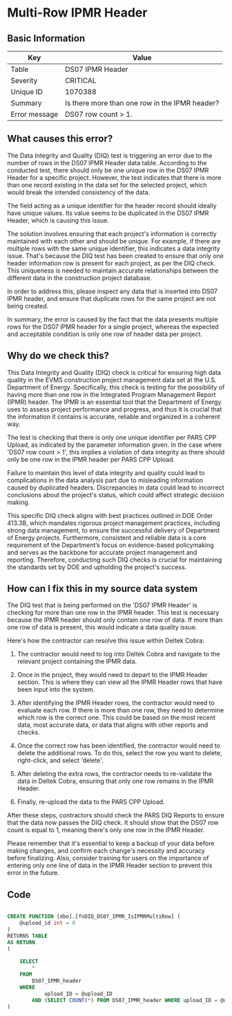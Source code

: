 # Multi-Row IPMR Header

## Basic Information
| Key         | Value          |
|-------------|----------------|
| Table       | DS07 IPMR Header |
| Severity    | CRITICAL |
| Unique ID   | 1070388   |
| Summary     | Is there more than one row in the IPMR header? |
| Error message | DS07 row count > 1. |

## What causes this error?

The Data Integrity and Quality (DIQ) test is triggering an error due to the number of rows in the DS07 IPMR Header data table. According to the conducted test, there should only be one unique row in the DS07 IPMR Header for a specific project. However, the test indicates that there is more than one record existing in the data set for the selected project, which would break the intended consistency of the data.

The field acting as a unique identifier for the header record should ideally have unique values. Its value seems to be duplicated in the DS07 IPMR Header, which is causing this issue. 

The solution involves ensuring that each project's information is correctly maintained with each other and should be unique. For example, if there are multiple rows with the same unique identifier, this indicates a data integrity issue. That's because the DIQ test has been created to ensure that only one header information row is present for each project, as per the DIQ check. This uniqueness is needed to maintain accurate relationships between the different data in the construction project database.

In order to address this, please inspect any data that is inserted into DS07 IPMR header, and ensure that duplicate rows for the same project are not being created.

In summary, the error is caused by the fact that the data presents multiple rows for the DS07 IPMR header for a single project, whereas the expected and acceptable condition is only one row of header data per project.
## Why do we check this?

This Data Integrity and Quality (DIQ) check is critical for ensuring high data quality in the EVMS construction project management data set at the U.S. Department of Energy. Specifically, this check is testing for the possibility of having more than one row in the Integrated Program Management Report (IPMR) header. The IPMR is an essential tool that the Department of Energy uses to assess project performance and progress, and thus it is crucial that the information it contains is accurate, reliable and organized in a coherent way.

The test is checking that there is only one unique identifier per PARS CPP Upload, as indicated by the parameter information given. In the case where 'DS07 row count > 1', this implies a violation of data integrity as there should only be one row in the IPMR header per PARS CPP Upload.

Failure to maintain this level of data integrity and quality could lead to complications in the data analysis part due to misleading information caused by duplicated headers. Discrepancies in data could lead to incorrect conclusions about the project's status, which could affect strategic decision making. 

This specific DIQ check aligns with best practices outlined in DOE Order 413.3B, which mandates rigorous project management practices, including strong data management, to ensure the successful delivery of Department of Energy projects. Furthermore, consistent and reliable data is a core requirement of the Department’s focus on evidence-based policymaking and serves as the backbone for accurate project management and reporting. Therefore, conducting such DIQ checks is crucial for maintaining the standards set by DOE and upholding the project's success.
## How can I fix this in my source data system

The DIQ test that is being performed on the 'DS07 IPMR Header' is checking for more than one row in the IPMR header. This test is necessary because the IPMR header should only contain one row of data. If more than one row of data is present, this would indicate a data quality issue.

Here's how the contractor can resolve this issue within Deltek Cobra:

1. The contractor would need to log into Deltek Cobra and navigate to the relevant project containing the IPMR data.

2. Once in the project, they would need to depart to the IPMR Header section. This is where they can view all the IPMR Header rows that have been input into the system.

3. After identifying the IPMR Header rows, the contractor would need to evaluate each row. If there is more than one row, they need to determine which row is the correct one. This could be based on the most recent data, most accurate data, or data that aligns with other reports and checks.

4. Once the correct row has been identified, the contractor would need to delete the additional rows. To do this, select the row you want to delete, right-click, and select 'delete'. 

5. After deleting the extra rows, the contractor needs to re-validate the data in Deltek Cobra, ensuring that only one row remains in the IPMR Header.

6. Finally, re-upload the data to the PARS CPP Upload. 

After these steps, contractors should check the PARS DIQ Reports to ensure that the data now passes the DIQ check. It should show that the DS07 row count is equal to 1, meaning there's only one row in the IPMR Header.

Please remember that it's essential to keep a backup of your data before making changes, and confirm each change's necessity and accuracy before finalizing. Also, consider training for users on the importance of entering only one line of data in the IPMR Header section to prevent this error in the future.
## Code

```sql

CREATE FUNCTION [dbo].[fnDIQ_DS07_IPMR_IsIPMRMultiRow] (
	@upload_id int = 0
)
RETURNS TABLE
AS RETURN
(
	
	SELECT 
		*
	FROM
		DS07_IPMR_header
	WHERE
			upload_ID = @upload_ID
		AND (SELECT COUNT(*) FROM DS07_IPMR_header WHERE upload_ID = @upload_ID) > 1
)
```
